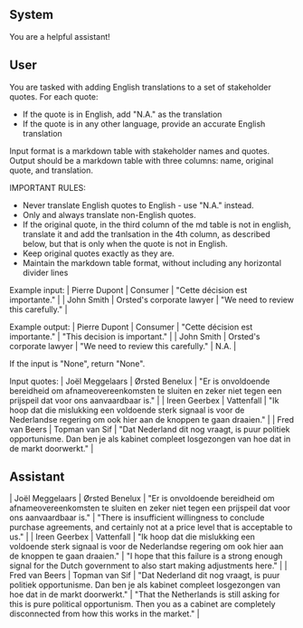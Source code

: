 ## System

You are a helpful assistant!

## User


You are tasked with adding English translations to a set of stakeholder quotes. For each quote:
- If the quote is in English, add "N.A." as the translation
- If the quote is in any other language, provide an accurate English translation

Input format is a markdown table with stakeholder names and quotes.
Output should be a markdown table with three columns: name, original quote, and translation.

IMPORTANT RULES:
- Never translate English quotes to English - use "N.A." instead.
- Only and always translate non-English quotes.
- If the original quote, in the third column of the md table is not in english, translate it and add the tranlsation in the 4th column, as described below, but that is only when the quote is not in English.
- Keep original quotes exactly as they are.
- Maintain the markdown table format, without including any horizontal divider lines

Example input:
| Pierre Dupont | Consumer | "Cette décision est importante." |
| John Smith | Orsted's corporate lawyer | "We need to review this carefully." |

Example output:
| Pierre Dupont | Consumer | "Cette décision est importante." | "This decision is important." |
| John Smith | Orsted's corporate lawyer | "We need to review this carefully." | N.A. |

If the input is "None", return "None".

Input quotes:
| Joël Meggelaars | Ørsted Benelux | "Er is onvoldoende bereidheid om afnameovereenkomsten te sluiten en zeker niet tegen een prijspeil dat voor ons aanvaardbaar is." |
| Ireen Geerbex | Vattenfall | "Ik hoop dat die mislukking een voldoende sterk signaal is voor de Nederlandse regering om ook hier aan de knoppen te gaan draaien." |
| Fred van Beers | Topman van Sif | "Dat Nederland dit nog vraagt, is puur politiek opportunisme. Dan ben je als kabinet compleet losgezongen van hoe dat in de markt doorwerkt." |
        

## Assistant

| Joël Meggelaars | Ørsted Benelux | "Er is onvoldoende bereidheid om afnameovereenkomsten te sluiten en zeker niet tegen een prijspeil dat voor ons aanvaardbaar is." | "There is insufficient willingness to conclude purchase agreements, and certainly not at a price level that is acceptable to us." |
| Ireen Geerbex | Vattenfall | "Ik hoop dat die mislukking een voldoende sterk signaal is voor de Nederlandse regering om ook hier aan de knoppen te gaan draaien." | "I hope that this failure is a strong enough signal for the Dutch government to also start making adjustments here." |
| Fred van Beers | Topman van Sif | "Dat Nederland dit nog vraagt, is puur politiek opportunisme. Dan ben je als kabinet compleet losgezongen van hoe dat in de markt doorwerkt." | "That the Netherlands is still asking for this is pure political opportunism. Then you as a cabinet are completely disconnected from how this works in the market." |

